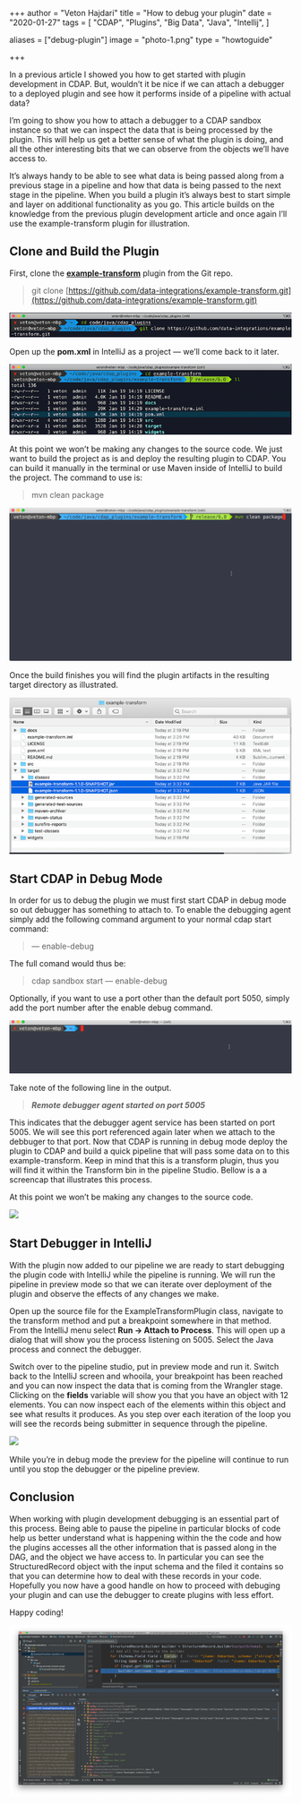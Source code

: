 +++
author = "Veton Hajdari"
title = "How to debug your plugin"
date = "2020-01-27"
tags = [
    "CDAP",
    "Plugins",
    "Big Data",
    "Java",
    "Intellij",
]

aliases = ["debug-plugin"]
image = "photo-1.png"
type = "howtoguide"

+++

In a previous article I showed you how to get started with plugin development in CDAP. But, wouldn’t it be nice if we can attach a debugger to a deployed plugin and see how it performs inside of a pipeline with actual data?

I’m going to show you how to attach a debugger to a CDAP sandbox instance so that we can inspect the data that is being processed by the plugin. This will help us get a better sense of what the plugin is doing, and all the other interesting bits that we can observe from the objects we’ll have access to.

It’s always handy to be able to see what data is being passed along from a previous stage in a pipeline and how that data is being passed to the next stage in the pipeline. When you build a plugin it’s always best to start simple and layer on additional functionality as you go. This article builds on the knowledge from the previous plugin development article and once again I’ll use the example-transform plugin for illustration.

**Clone and Build the Plugin**
------------------------------

First, clone the [**example-transform**](https://github.com/data-integrations/example-transform.git) plugin from the Git repo.

> git clone [https://github.com/data-integrations/example-transform.git](https://github.com/data-integrations/example-transform.git)

![](photo-2.png)

Open up the **pom.xml** in IntelliJ as a project — we’ll come back to it later.

![](photo-3.png)

At this point we won’t be making any changes to the source code. We just want to build the project as is and deploy the resulting plugin to CDAP. You can build it manually in the terminal or use Maven inside of IntelliJ to build the project. The command to use is:

> mvn clean package

![](photo-4.gif)

Once the build finishes you will find the plugin artifacts in the resulting target directory as illustrated.

![](photo-5.png)

**Start CDAP in Debug Mode**
----------------------------

In order for us to debug the plugin we must first start CDAP in debug mode so out debugger has something to attach to. To enable the debugging agent simply add the following command argument to your normal cdap start command:

> — enable-debug

The full comand would thus be:

> cdap sandbox start — enable-debug

Optionally, if you want to use a port other than the default port 5050, simply add the port number after the enable debug command.

![](photo-6.gif)

Take note of the following line in the output.

> **_Remote debugger agent started on port 5005_**

This indicates that the debugger agent service has been started on port 5005. We will see this port referenced again later when we attach to the debbuger to that port. Now that CDAP is running in debug mode deploy the plugin to CDAP and build a quick pipeline that will pass some data on to this example-transform. Keep in mind that this is a transform plugin, thus you will find it within the Transform bin in the pipeline Studio. Bellow is a a screencap that illustrates this process.

At this point we won’t be making any changes to the source code.

![](https://i.ibb.co/QfjswhV/photo-7.gif)


**Start Debugger in IntelliJ**
------------------------------

With the plugin now added to our pipeline we are ready to start debugging the plugin code with IntelliJ while the pipeline is running. We will run the pipeline in preview mode so that we can iterate over deployment of the plugin and observe the effects of any changes we make.

Open up the source file for the ExampleTransformPlugin class, navigate to the transform method and put a breakpoint somewhere in that method. From the IntelliJ menu select **Run → Attach to Process**. This will open up a dialog that will show you the process listening on 5005. Select the Java process and connect the debugger.

Switch over to the pipeline studio, put in preview mode and run it. Switch back to the IntelliJ screen and whooila, your breakpoint has been reached and you can now inspect the data that is coming from the Wrangler stage. Clicking on the **fields** variable will show you that you have an object with 12 elements. You can now inspect each of the elements within this object and see what results it produces. As you step over each iteration of the loop you will see the records being submitter in sequence through the pipeline.

![](https://i.ibb.co/z2Q8GFy/photo-8.gif)


While you’re in debug mode the preview for the pipeline will continue to run until you stop the debugger or the pipeline preview.

Conclusion
----------

When working with plugin development debugging is an essential part of this process. Being able to pause the pipeline in particular blocks of code help us better understand what is happening within the the code and how the plugins accesses all the other information that is passed along in the DAG, and the object we have access to. In particular you can see the StructuredRecord object with the input schema and the filed it contains so that you can determine how to deal with these records in your code. Hopefully you now have a good handle on how to proceed with debuging your plugin and can use the debugger to create plugins with less effort.

Happy coding!

![](photo-9.png)
